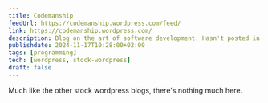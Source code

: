 ```yaml
---
title: Codemanship
feedUrl: https://codemanship.wordpress.com/feed/
link: https://codemanship.wordpress.com/
description: Blog on the art of software development. Hasn't posted in a while though.
publishdate: 2024-11-17T10:28:00+02:00
tags: [programming]
tech: [wordpress, stock-wordpress]
draft: false
---
```


Much like the other stock wordpress blogs, there's nothing much here.
